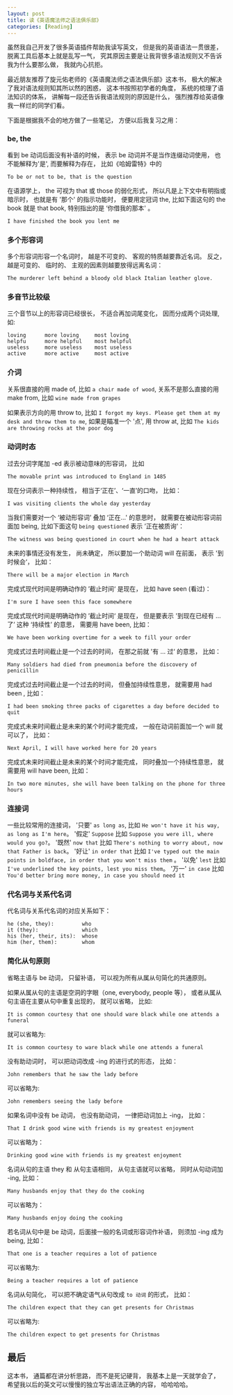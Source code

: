 ```yaml
---
layout: post
title: 读《英语魔法师之语法俱乐部》
categories: [Reading]
---
```


虽然我自己开发了很多英语插件帮助我读写英文， 但是我的英语语法一贯很差， 脱离工具后基本上就是乱写一气， 究其原因主要是让我背很多语法规则又不告诉我为什么要那么做， 我就内心抗拒。

最近朋友推荐了旋元佑老师的《英语魔法师之语法俱乐部》这本书， 极大的解决了我对语法规则知其所以然的困惑， 这本书按照初学者的角度， 系统的梳理了语法知识的体系， 讲解每一段还告诉我语法规则的原因是什么， 强烈推荐给英语像我一样烂的同学们看。

下面是根据我不会的地方做了一些笔记， 方便以后我复习之用：

### be, the
看到 be 动词后面没有补语的时候， 表示 be 动词并不是当作连缀动词使用， 也不能解释为'是', 而要解释为存在， 比如《哈姆雷特》中的
```
To be or not to be, that is the question
```

在语源学上， the 可视为 that 或 those 的弱化形式， 所以凡是上下文中有明指或暗示时， 也就是有 '那个' 的指示功能时， 便要用定冠词 the, 比如下面这句的 the book 就是 that book, 特别指出的是 ‘你借我的那本' 。

```
I have finished the book you lent me
```

### 多个形容词

多个形容词形容一个名词时， 越是不可变的、 客观的特质越要靠近名词。 反之， 越是可变的、 临时的、 主观的因素则越要放得远离名词：

```
The murderer left behind a bloody old black Italian leather glove.
```

### 多音节比较级
三个音节以上的形容词已经很长， 不适合再加词尾变化， 因而分成两个词处理, 如:

```
loving      more loving     most loving
helpfu      more helpful    most helpful
useless     more useless    most useless
active      more active     most active
```

### 介词
关系很直接的用 made of, 比如 ```a chair made of wood```, 关系不是那么直接的用 make from, 比如 ```wine made from grapes```

如果表示方向的用 throw to, 比如 ```I forgot my keys. Please get them at my desk and throw them to me```, 如果是瞄准一个 '点', 用 throw at, 比如 ```The kids are throwing rocks at the poor dog```

### 动词时态
过去分词字尾加 -ed 表示被动意味的形容词， 比如 

```
The movable print was introduced to England in 1485
```

现在分词表示一种持续性， 相当于‘正在’、‘一直’的口吻， 比如：

```
I was visiting clients the whole day yesterday
```

当我们需要对一个 ‘被动形容词’ 叠加 ‘正在...' 的意思时， 就需要在被动形容词前面加 being, 比如下面这句 `being questioned` 表示 ’正在被质询'：

```
The witness was being questioned in court when he had a heart attack
```

未来的事情还没有发生， 尚未确定， 所以要加一个助动词 will 在前面， 表示 '到时候会‘， 比如：

```
There will be a major election in March
```

完成式现代时间是明确动作的 ’截止时间‘ 是现在， 比如 have seen (看过)：
```
I'm sure I have seen this face somewhere
```

完成式现代时间是明确动作的 ’截止时间‘ 是现在， 但是要表示 '到现在已经有 ... 了’ 这种 ‘持续性’ 的意思， 需要用 have been, 比如：

```
We have been working overtime for a week to fill your order
```

完成式过去时间截止是一个过去的时间， 在那之前就 '有 ... 过‘ 的意思， 比如：

```
Many soldiers had died from pneumonia before the discovery of penicillin
```

完成式过去时间截止是一个过去的时间， 但叠加持续性意思， 就需要用 had been , 比如：

```
I had been smoking three packs of cigarettes a day before decided to quit
```

完成式未来时间截止是未来的某个时间才能完成， 一般在动词前面加一个 will 就可以了， 比如：

```
Next April, I will have worked here for 20 years
```

完成式未来时间截止是未来的某个时间才能完成， 同时叠加一个持续性意思， 就需要用 will have been, 比如：

```
In two more minutes, she will have been talking on the phone for three hours
```

### 连接词
一些比较常用的连接词， '只要' ```as long as```, 比如 ```He won't have it his way, as long as I'm here```。 '假定' ```Suppose``` 比如 ```Suppose you were ill, where would you go?```。 '既然' ```now that``` 比如 ```There's nothing to worry about, now that Father is back```。 '好让' ```in order that``` 比如 ```I've typed out the main points in boldface, in order that you won't miss them``` 。 '以免' ```lest``` 比如 ```I've underlined the key points, lest you miss them```。 '万一' ```in case``` 比如 ```You'd better bring more money, in case you should need it```

### 代名词与关系代名词
代名词与关系代名词的对应关系如下：

```
he (she, they):         who
it (they):              which
his (her, their, its):  whose
him (her, them):        whom
```

### 简化从句原则
省略主语与 be 动词， 只留补语， 可以视为所有从属从句简化的共通原则。

如果从属从句的主语是空洞的字眼（one, everybody, people 等）， 或者从属从句主语在主要从句中重复出现的， 就可以省略， 比如:

```
It is common courtesy that one should ware black while one attends a funeral
```

就可以省略为:

```
It is common courtesy to ware black while one attends a funeral
```

没有助动词时， 可以把动词改成 -ing 的进行式的形态， 比如：

```
John remembers that he saw the lady before
```

可以省略为:

```
John remembers seeing the lady before
```

如果名词中没有 be 动词， 也没有助动词， 一律把动词加上 -ing， 比如：

```
That I drink good wine with friends is my greatest enjoyment
```

可以省略为：

```
Drinking good wine with friends is my greatest enjoyment
```

名词从句的主语 they 和 从句主语相同， 从句主语就可以省略， 同时从句动词加 -ing, 比如：

```
Many husbands enjoy that they do the cooking
```

可以省略为：

```
Many husbands enjoy doing the cooking
```

若名词从句中是 be 动词，后面接一般的名词或形容词作补语， 则须加 -ing 成为 being, 比如：

```
That one is a teacher requires a lot of patience
```

可以省略为:

```
Being a teacher requires a lot of patience
```

名词从句简化， 可以把不确定语气从句改成 `to 动词` 的形式， 比如：

```
The children expect that they can get presents for Christmas
```

可以省略为:

```
The children expect to get presents for Christmas
```

## 最后
这本书， 通篇都在讲分析思路， 而不是死记硬背， 我基本上是一天就学会了， 希望我以后的英文可以慢慢的独立写出语法正确的内容， 哈哈哈哈。

